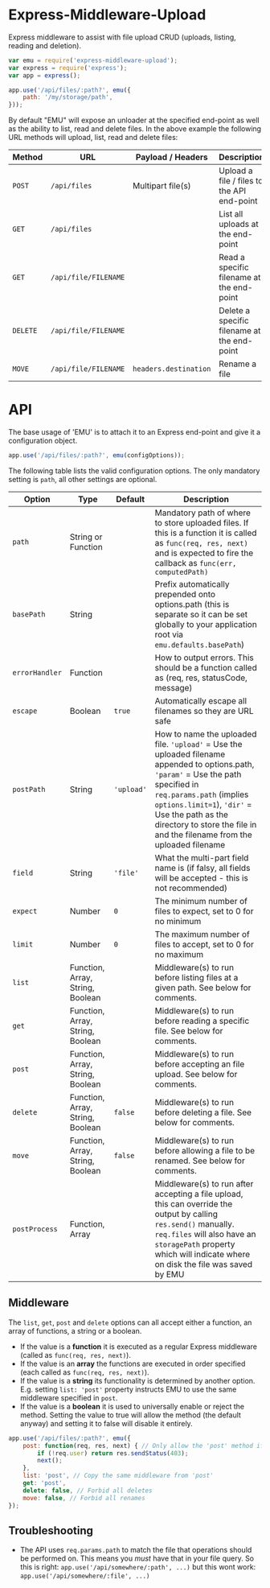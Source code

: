 Express-Middleware-Upload
=========================
Express middleware to assist with file upload CRUD (uploads, listing, reading and deletion).


```javascript
var emu = require('express-middleware-upload');
var express = require('express');
var app = express();

app.use('/api/files/:path?', emu({
	path: '/my/storage/path',
}));
```

By default "EMU" will expose an unloader at the specified end-point as well as the ability to list, read and delete files.
In the above example the following URL methods will upload, list, read and delete files:

| Method   | URL                  | Payload / Headers     | Description                                 |
|----------|----------------------|-----------------------|---------------------------------------------|
| `POST`   | `/api/files`         | Multipart file(s)     | Upload a file / files to the API end-point  |
| `GET`    | `/api/files`         |                       | List all uploads at the end-point           |
| `GET`    | `/api/file/FILENAME` |                       | Read a specific filename at the end-point   |
| `DELETE` | `/api/file/FILENAME` |                       | Delete a specific filename at the end-point |
| `MOVE`   | `/api/file/FILENAME` | `headers.destination` | Rename a file                               |



API
===

The base usage of 'EMU' is to attach it to an Express end-point and give it a configuration object.

```javascript
app.use('/api/files/:path?', emu(configOptions));
```

The following table lists the valid configuration options. The only mandatory setting is `path`, all other settings are optional.

| Option         | Type                                       | Default    | Description |
|----------------|--------------------------------------------|------------|-------------|
| `path`         | String or Function                         |            | Mandatory path of where to store uploaded files. If this is a function it is called as `func(req, res, next)` and is expected to fire the callback as `func(err, computedPath)` |
| `basePath`     | String                                     |            | Prefix automatically prepended onto options.path (this is separate so it can be set globally to your application root via `emu.defaults.basePath`) |
| `errorHandler` | Function                                   |            | How to output errors. This should be a function called as (req, res, statusCode, message) |
| `escape`       | Boolean                                    | `true`     | Automatically escape all filenames so they are URL safe |
| `postPath`     | String                                     | `'upload'` | How to name the uploaded file. `'upload'` = Use the uploaded filename appended to options.path, `'param'` = Use the path specified in `req.params.path` (implies `options.limit=1`), `'dir'` = Use the path as the directory to store the file in and the filename from the uploaded filename |
| `field`        | String                                     | `'file'`   | What the multi-part field name is (if falsy, all fields will be accepted - this is not recommended) |
| `expect`        | Number                                     | `0`        | The minimum number of files to expect, set to 0 for no minimum |
| `limit`        | Number                                     | `0`        | The maximum number of files to accept, set to 0 for no maximum |
| `list`         | Function, Array, String, Boolean           |            | Middleware(s) to run before listing files at a given path. See below for comments. |
| `get`          | Function, Array, String, Boolean           |            | Middleware(s) to run before reading a specific file. See below for comments. |
| `post`         | Function, Array, String, Boolean           |            | Middleware(s) to run before accepting an file upload. See below for comments. |
| `delete`       | Function, Array, String, Boolean           | `false`    | Middleware(s) to run before deleting a file. See below for comments. |
| `move`         | Function, Array, String, Boolean           | `false`    | Middleware(s) to run before allowing a file to be renamed. See below for comments. |
| `postProcess`  | Function, Array                            |            | Middleware(s) to run after accepting a file upload, this can override the output by calling `res.send()` manually. `req.files` will also have an `storagePath` property which will indicate where on disk the file was saved by EMU |


Middleware
----------
The `list`, `get`, `post` and `delete` options can all accept either a function, an array of functions, a string or a boolean.

* If the value is a **function** it is executed as a regular Express middleware (called as `func(req, res, next)`).
* If the value is an **array** the functions are executed in order specified (each called as `func(req, res, next)`).
* If the value is a **string** its functionality is determined by another option. E.g. setting `list: 'post'` property instructs EMU to use the same middleware specified in `post`.
* If the value is a **boolean** it is used to universally enable or reject the method. Setting the value to true will allow the method (the default anyway) and setting it to false will disable it entirely.

```javascript
app.use('/api/files/:path?', emu({
	post: function(req, res, next) { // Only allow the 'post' method if the user is valid (this assumes something like Passport to provide the `req.user` object)
		if (!req.user) return res.sendStatus(403);
		next();
	},
	list: 'post', // Copy the same middleware from 'post'
	get: 'post', 
	delete: false, // Forbid all deletes
	move: false, // Forbid all renames
});
```


Troubleshooting
---------------

* The API uses `req.params.path` to match the file that operations should be performed on. This means you *must* have that in your file query. So this is right: `app.use('/api/somewhere/:path', ...)` but this wont work: `app.use('/api/somewhere/:file', ...)`



